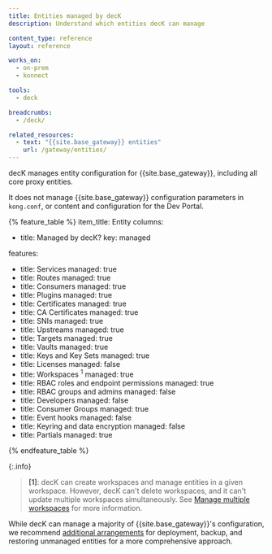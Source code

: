 ```yaml
---
title: Entities managed by decK
description: Understand which entities decK can manage

content_type: reference
layout: reference

works_on:
  - on-prem
  - konnect

tools:
  - deck

breadcrumbs:
  - /deck/

related_resources:
  - text: "{{site.base_gateway}} entities"
    url: /gateway/entities/
---
```


decK manages entity configuration for {{site.base_gateway}}, including all core proxy entities.

It does not manage {{site.base_gateway}} configuration parameters in `kong.conf`, or content and configuration for the Dev Portal.

{% feature_table %}
item_title: Entity
columns:
  - title: Managed by decK?
    key: managed

features:
  - title: Services
    managed: true
  - title: Routes
    managed: true
  - title: Consumers
    managed: true
  - title: Plugins
    managed: true
  - title: Certificates
    managed: true
  - title: CA Certificates
    managed: true
  - title: SNIs
    managed: true
  - title: Upstreams
    managed: true
  - title: Targets
    managed: true
  - title: Vaults
    managed: true
  - title: Keys and Key Sets
    managed: true
  - title: Licenses
    managed: false
  - title: Workspaces <sup>1</sup>
    managed: true
  - title: RBAC roles and endpoint permissions
    managed: true
  - title: RBAC groups and admins
    managed: false
  - title: Developers
    managed: false
  - title: Consumer Groups
    managed: true
  - title: Event hooks
    managed: false
  - title: Keyring and data encryption
    managed: false
  - title: Partials
    managed: true

{% endfeature_table %}

{:.info}
> **\[1\]**: decK can create workspaces and manage entities in a given workspace.
However, decK can't delete workspaces, and it can't update multiple workspaces simultaneously.
See [Manage multiple workspaces](/deck/gateway/workspaces/) for more information.

While decK can manage a majority of {{site.base_gateway}}'s configuration, we recommend [additional arrangements](/gateway/upgrade/backup-and-restore/) for deployment, backup, and restoring unmanaged entities for a more comprehensive approach.
